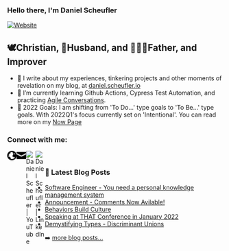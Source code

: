 ### Hello there, I'm Daniel Scheufler 

[![Website](https://img.shields.io/website?label=daniel.scheufler.io&style=for-the-badge&url=https%3A%2F%2Fdaniel.scheufler.io)][website]

## 🕊️Christian, 👫Husband, and 👨‍👩‍👧Father, and Improver
- 👀 I write about my experiences, tinkering projects and other moments of revelation on my blog, at [daniel.scheufler.io][website]
- 🌱 I’m currently learning Github Actions, Cypress Test Automation, and practicing [Agile Conversations](https://agileconversations.com/).
- 🥅 2022 Goals: I am shifting from 'To Do...' type goals to 'To Be...' type goals. With 2022Q1's focus currently set on 'Intentional'. You can read more on my [Now Page](https://daniel.scheufler.io/now/)

### Connect with me:

[<img align="left" alt="daniel.scheufler.io" width="22px" src="https://raw.githubusercontent.com/iconic/open-iconic/master/svg/globe.svg" />][website]
[<img align="left" alt="daniel@scheufler.io" width="22px" src="https://raw.githubusercontent.com/iconic/open-iconic/master/svg/envelope-closed.svg" />][email]
[<img align="left" alt="Daniel Scheufler | YouTube" width="22px" src="https://cdn.jsdelivr.net/npm/simple-icons@v3/icons/youtube.svg" />][youtube]
[<img align="left" alt="Daniel Scheufler | LinkedIn" width="22px" src="https://cdn.jsdelivr.net/npm/simple-icons@v3/icons/linkedin.svg" />][linkedin]

<br />


### 📕 Latest Blog Posts

<!-- BLOG-POST-LIST:START -->
- [Software Engineer - You need a personal knowledge management system](https://daniel.scheufler.io/2022/01/05/personal-knowledge-mgmt/)
- [Announcement - Comments Now Avilable!](https://daniel.scheufler.io/2022/01/03/comments-now-online/)
- [Behaviors Build Culture](https://daniel.scheufler.io/2021/12/08/behaviors-build-culture/)
- [Speaking at THAT Conference in January 2022](https://daniel.scheufler.io/2021/11/22/that-conf-jan-2022/)
- [Demystifying Types - Discriminant Unions](https://daniel.scheufler.io/2021/11/17/demystifying-types-du/)
<!-- BLOG-POST-LIST:END -->

➡️ [more blog posts...](https://daniel.scheufler.io)

[website]: https://daniel.scheufler.io
[youtube]: https://www.youtube.com/channel/UCudsO4RmJDekSneHkTkyAAw
[linkedin]: https://www.linkedin.com/in/danielscheufler/
[email]: mailto:daniel@scheufler.io
<!---
djscheuf/djscheuf is a ✨ special ✨ repository because its `README.md` (this file) appears on your GitHub profile.
You can click the Preview link to take a look at your changes.
--->
